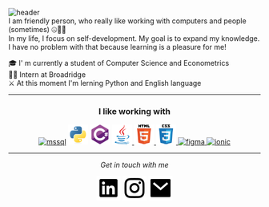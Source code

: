 ![header](https://capsule-render.vercel.app/api?type=waving&color=auto&height=200&section=header&text=Hi!%20I'm%20Justyna&fontSize=65&fontAlignY=35)  
I am friendly person, who really like working with computers and people (sometimes) :zipper_mouth_face::rofl::rofl:  
In my life, I focus on self-development. My goal is to expand my knowledge.  
I have no problem with that because learning is a pleasure for me!

:mortar_board: I' m currently a student of Computer Science and Econometrics   
:woman_technologist: Intern at Broadridge  
:crossed_swords: At this moment I'm lerning Python and English language

***
<p align="center">
    <h3 align="center">I like working with</h3>
    <p align="center">
    <!-- sql -->
    <a href="https://www.microsoft.com/en-us/sql-server" target="_blank"><img src="https://1.bp.blogspot.com/-bBFQnSmDq6g/Xp5KJEFCJsI/AAAAAAAAAMc/gBf2EFeus8cjj0viVOGf3CBBCNncZjBjgCLcBGAsYHQ/s1600/SQL-Server-Management-Studio-Logo.png" alt="mssql" width="40" height="40" /></a>
    <!-- python -->
    <a href="https://www.python.org" target="_blank"> <img src="https://raw.githubusercontent.com/devicons/devicon/master/icons/python/python-original.svg" alt="python" width="40" height="40"/></a>
    <!-- c# -->
      <a href="https://www.w3schools.com/cs/" target="_blank"><img src="https://raw.githubusercontent.com/devicons/devicon/master/icons/csharp/csharp-original.svg" alt="csharp" width="40" height="40" /></a>
      <!-- java -->
    <a href="https://www.java.com" target="_blank"> <img src="https://raw.githubusercontent.com/devicons/devicon/master/icons/java/java-original.svg" alt="java" width="40" height="40"/> </a>
    <!-- html -->
    <a href="https://www.w3.org/html/" target="_blank"> <img src="https://raw.githubusercontent.com/devicons/devicon/master/icons/html5/html5-original-wordmark.svg" alt="html5" width="40" height="40"/> </a>
    <!-- css -->
  <a href="https://www.w3schools.com/css/" target="_blank"> <img src="https://raw.githubusercontent.com/devicons/devicon/master/icons/css3/css3-original-wordmark.svg" alt="css3" width="40" height="40"/> </a> 
    <!-- figma -->
      <!-- inny link -->
  <a href="https://www.figma.com/" target="_blank"> <img src="https://www.vectorlogo.zone/logos/figma/figma-icon.svg" alt="figma" width="40" height="40"/> </a> 
       <!-- IONIC -->
    <a href="https://ionicframework.com/" target="_blank"><img src="https://ionicacademy.com/wp-content/uploads/2020/02/ionic-Logo.svg" alt="ionic" width="40" height="40" /></a>
     </a>
      </p>
</p>

<hr>
<p align="center">
  <i> Get in touch with me </i>
  <p align="center">
      <a href="https://www.linkedin.com/in/justyna-krotoszynska/"><img src ="https://raw.githubusercontent.com/jkrotoszynska/jkrotoszynska/main/linkedin-box-fill.svg"></a>
      <a href="https://www.instagram.com/xadmire/"><img src ="https://raw.githubusercontent.com/jkrotoszynska/jkrotoszynska/main/instagram-line.svg"></a>
      <a href="mailto:justyna.krotoszynska@gmail.com"><img src ="https://raw.githubusercontent.com/jkrotoszynska/jkrotoszynska/main/mail-fill.svg"></a>
</p>

<!-- notes for me :)

[![Github stats](https://github-readme-stats.vercel.app/api?username=jkrotoszynska&show_icons=true&include_all_commits=true)](https://github.com/jkrotoszynska/github-readme-stats)
[![Top Langs](https://github-readme-stats.vercel.app/api/top-langs/?username=jkrotoszynska&layout=compact)](https://github.com/jkrotoszynska/github-readme-stats)

<p><img align="left" src="https://github-readme-stats.vercel.app/api/top-langs?username=jkrotoszynska&show_icons=true&theme=dark&locale=en&layout=compact" alt="jkrotoszynska" /></p>
<p style="padding-top: 10px">&nbsp;<img align="center" src="https://github-readme-stats.vercel.app/api?username=jkrotoszynska&show_icons=true&theme=dark&locale=en" alt="jkrotoszynska" /></p>

-->
